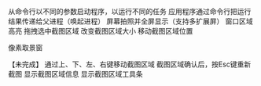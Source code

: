 从命令行以不同的参数启动程序，以运行不同的任务
应用程序通过命令行把运行结果传递给父进程（唤起进程）
屏幕拍照并全屏显示（支持多扩展屏）
窗口区域高亮
拖拽选中截图区域
改变截图区域大小
移动截图区域位置


像素取景窗

【未完成】
通过上、下、左、右键移动截图区域
截图区域确认后，按Esc键重新截图
显示截图区域信息
显示截图区域工具条
